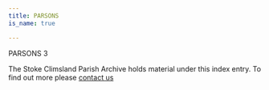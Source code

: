 ```yaml
---
title: PARSONS
is_name: true

---
```


PARSONS 3


The Stoke Climsland Parish Archive holds material under this index entry. To find out more please [contact us](/contact/)
